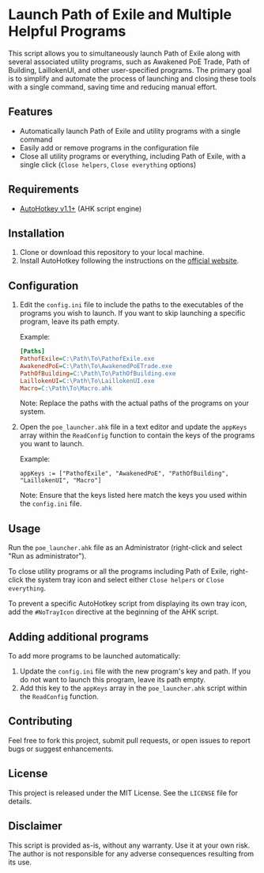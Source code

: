 # Launch Path of Exile and Multiple Helpful Programs

This script allows you to simultaneously launch Path of Exile along with several associated utility programs, such as Awakened PoE Trade, Path of Building, LaillokenUI, and other user-specified programs. The primary goal is to simplify and automate the process of launching and closing these tools with a single command, saving time and reducing manual effort.

## Features

- Automatically launch Path of Exile and utility programs with a single command
- Easily add or remove programs in the configuration file
- Close all utility programs or everything, including Path of Exile, with a single click (`Close helpers`, `Close everything` options)

## Requirements

- [AutoHotkey v1.1+](https://www.autohotkey.com/) (AHK script engine)

## Installation

1. Clone or download this repository to your local machine.
2. Install AutoHotkey following the instructions on the [official website](https://www.autohotkey.com/).

## Configuration

1. Edit the `config.ini` file to include the paths to the executables of the programs you wish to launch. If you want to skip launching a specific program, leave its path empty.

   Example:

   ```ini
   [Paths]
   PathofExile=C:\Path\To\PathofExile.exe
   AwakenedPoE=C:\Path\To\AwakenedPoETrade.exe
   PathOfBuilding=C:\Path\To\PathOfBuilding.exe
   LaillokenUI=C:\Path\To\LaillokenUI.exe
   Macro=C:\Path\To\Macro.ahk
   ```

   Note: Replace the paths with the actual paths of the programs on your system.

2. Open the `poe_launcher.ahk` file in a text editor and update the `appKeys` array within the `ReadConfig` function to contain the keys of the programs you want to launch.

   Example:

   ```autohotkey
   appKeys := ["PathofExile", "AwakenedPoE", "PathOfBuilding", "LaillokenUI", "Macro"]
   ```

   Note: Ensure that the keys listed here match the keys you used within the `config.ini` file.

## Usage

Run the `poe_launcher.ahk` file as an Administrator (right-click and select "Run as administrator").

To close utility programs or all the programs including Path of Exile, right-click the system tray icon and select either `Close helpers` or `Close everything`.

To prevent a specific AutoHotkey script from displaying its own tray icon, add the `#NoTrayIcon` directive at the beginning of the AHK script.

## Adding additional programs

To add more programs to be launched automatically:

1. Update the `config.ini` file with the new program's key and path. If you do not want to launch this program, leave its path empty.
2. Add this key to the `appKeys` array in the `poe_launcher.ahk` script within the `ReadConfig` function.

## Contributing

Feel free to fork this project, submit pull requests, or open issues to report bugs or suggest enhancements.

## License

This project is released under the MIT License. See the `LICENSE` file for details.

## Disclaimer

This script is provided as-is, without any warranty. Use it at your own risk. The author is not responsible for any adverse consequences resulting from its use.